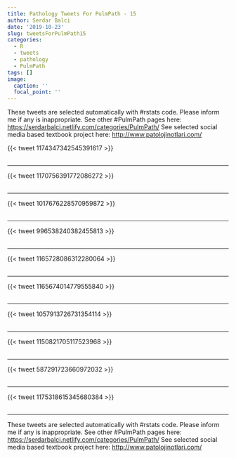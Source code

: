 ```yaml
---
title: Pathology Tweets For PulmPath - 15
author: Serdar Balci
date: '2019-10-23'
slug: tweetsForPulmPath15
categories:
  - R
  - tweets
  - pathology
  - PulmPath
tags: []
image:
  caption: ''
  focal_point: ''
---
```



These tweets are selected automatically with #rstats code. Please inform me if any is inappropriate.
See other #PulmPath pages here: https://serdarbalci.netlify.com/categories/PulmPath/ 
See selected social media based textbook project here: http://www.patolojinotlari.com/

{{< tweet 1174347342545391617 >}}
<br>
<br>
<hr>
{{< tweet 1170756391772086272 >}}
<br>
<br>
<hr>
{{< tweet 1017676228570959872 >}}
<br>
<br>
<hr>
{{< tweet 996538240382455813 >}}
<br>
<br>
<hr>
{{< tweet 1165728086312280064 >}}
<br>
<br>
<hr>
{{< tweet 1165674014779555840 >}}
<br>
<br>
<hr>
{{< tweet 1057913726731354114 >}}
<br>
<br>
<hr>
{{< tweet 1150821705117523968 >}}
<br>
<br>
<hr>
{{< tweet 587291723660972032 >}}
<br>
<br>
<hr>
{{< tweet 1175318615345680384 >}}
<br>
<br>
<hr>


These tweets are selected automatically with #rstats code. Please inform me if any is inappropriate.
See other #PulmPath pages here: https://serdarbalci.netlify.com/categories/PulmPath/ 
See selected social media based textbook project here: http://www.patolojinotlari.com/
